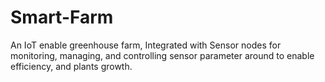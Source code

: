 # Smart-Farm
An IoT enable greenhouse farm, Integrated with Sensor nodes for monitoring, managing, and controlling sensor parameter around to enable efficiency, and plants growth.
